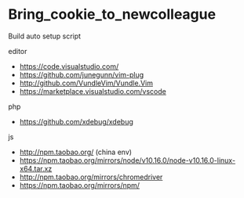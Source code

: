 # Bring_cookie_to_newcolleague
Build auto setup script

editor
* https://code.visualstudio.com/
* https://github.com/junegunn/vim-plug
* http://github.com/VundleVim/Vundle.Vim
* https://marketplace.visualstudio.com/vscode

php
* https://github.com/xdebug/xdebug

js
* http://npm.taobao.org/   (china env)
* https://npm.taobao.org/mirrors/node/v10.16.0/node-v10.16.0-linux-x64.tar.xz
* http://npm.taobao.org/mirrors/chromedriver
* https://npm.taobao.org/mirrors/npm/
